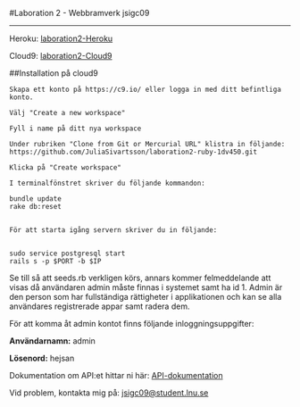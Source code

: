 #Laboration 2 - Webbramverk
jsigc09

----

Heroku: [laboration2-Heroku](https://limitless-falls-33806.herokuapp.com/)

Cloud9: [laboration2-Cloud9](https://laboration2-api-juliasivartsson.c9users.io)

##Installation på cloud9

```
Skapa ett konto på https://c9.io/ eller logga in med ditt befintliga konto.

Välj "Create a new workspace"

Fyll i name på ditt nya workspace

Under rubriken "Clone from Git or Mercurial URL" klistra in följande: 
https://github.com/JuliaSivartsson/laboration2-ruby-1dv450.git

Klicka på "Create workspace"

I terminalfönstret skriver du följande kommandon:

bundle update
rake db:reset


För att starta igång servern skriver du in följande:


sudo service postgresql start
rails s -p $PORT -b $IP

```

Se till så att seeds.rb verkligen körs, annars kommer felmeddelande att visas då användaren admin måste finnas i systemet samt ha id 1.
Admin är den person som har fullständiga rättigheter i applikationen och kan se alla användares registrerade appar samt radera dem.

För att komma åt admin kontot finns följande inloggningsuppgifter:

**Användarnamn:** admin

**Lösenord:** hejsan

Dokumentation om API:et hittar ni här: [API-dokumentation](https://github.com/JuliaSivartsson/laboration2-ruby-1dv450/blob/master/API-dokumentation)

Vid problem, kontakta mig på: jsigc09@student.lnu.se
